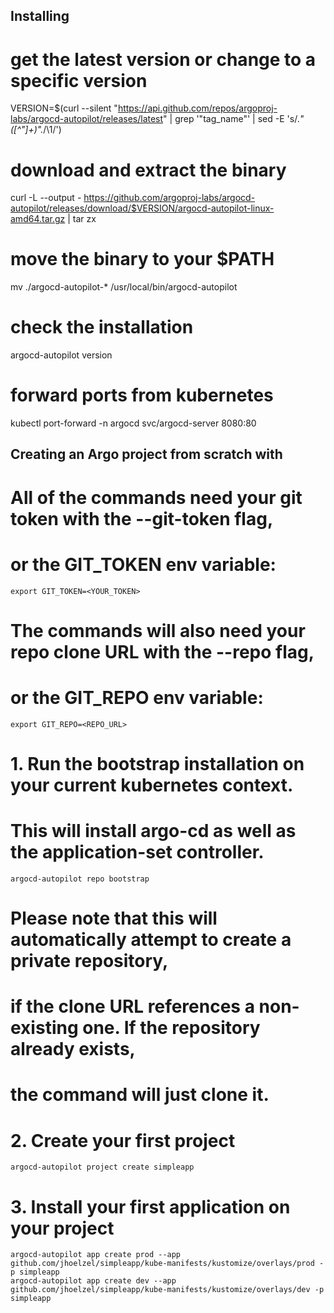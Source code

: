 ## Installing
# get the latest version or change to a specific version
VERSION=$(curl --silent "https://api.github.com/repos/argoproj-labs/argocd-autopilot/releases/latest" | grep '"tag_name"' | sed -E 's/.*"([^"]+)".*/\1/')

# download and extract the binary
curl -L --output - https://github.com/argoproj-labs/argocd-autopilot/releases/download/$VERSION/argocd-autopilot-linux-amd64.tar.gz | tar zx

# move the binary to your $PATH
mv ./argocd-autopilot-* /usr/local/bin/argocd-autopilot

# check the installation
argocd-autopilot version

# forward ports from kubernetes
kubectl port-forward -n argocd svc/argocd-server 8080:80

## Creating an Argo project from scratch with 
# All of the commands need your git token with the --git-token flag,
# or the GIT_TOKEN env variable:

    export GIT_TOKEN=<YOUR_TOKEN>

# The commands will also need your repo clone URL with the --repo flag,
# or the GIT_REPO env variable:

    export GIT_REPO=<REPO_URL>

# 1. Run the bootstrap installation on your current kubernetes context.
# This will install argo-cd as well as the application-set controller.

    argocd-autopilot repo bootstrap

# Please note that this will automatically attempt to create a private repository,
# if the clone URL references a non-existing one. If the repository already exists,
# the command will just clone it.

# 2. Create your first project

    argocd-autopilot project create simpleapp

# 3. Install your first application on your project

    argocd-autopilot app create prod --app github.com/jhoelzel/simpleapp/kube-manifests/kustomize/overlays/prod -p simpleapp
    argocd-autopilot app create dev --app github.com/jhoelzel/simpleapp/kube-manifests/kustomize/overlays/dev -p simpleapp

